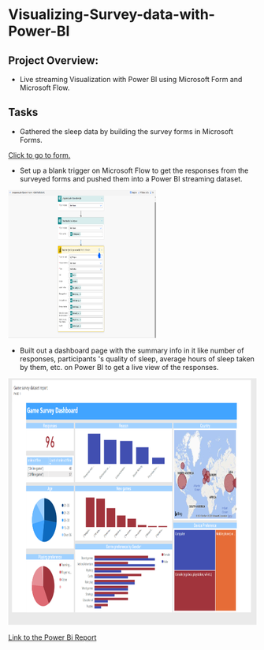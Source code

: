 # Visualizing-Survey-data-with-Power-BI

## Project Overview:
- Live streaming Visualization with Power BI using Microsoft Form and Microsoft Flow.

## Tasks

* Gathered the sleep data by building the survey forms in Microsoft Forms.

[Click to go to form.](https://forms.office.com/Pages/ResponsePage.aspx?id=ZXg2P40lY0uwdKtsifXvxRk_YJAC6clAtS2DYMylNhRURUhZWExFNjA1NlBDT0Q2N0hTTkw4TlROTy4u)

* Set up a blank trigger on Microsoft Flow to get the responses from the surveyed forms and pushed them  into a Power BI streaming dataset.

<img src='flow.png' width='300' height='300'>

* Built out a dashboard page with the summary info in it like number of responses, participants 's  quality of sleep, average hours of sleep taken by them, etc. on Power BI to get a live view of the responses.

<img src='project5.png' width='900' height='500'>

[Link to the Power Bi Report](https://app.powerbi.com/groups/me/dashboards/3e21e367-e9cb-480e-8b58-6e69e129976c)


